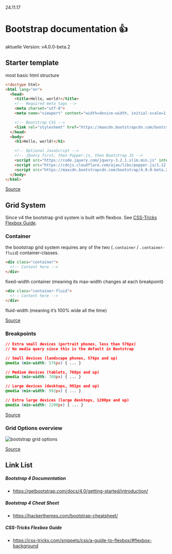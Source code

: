 24.11.17
# Bootstrap documentation :thumbsup:
aktuelle Version: v4.0.0-beta.2


## Starter template

most basic html structure

```html
<!doctype html>
<html lang="en">
  <head>
    <title>Hello, world!</title>
    <!-- Required meta tags -->
    <meta charset="utf-8">
    <meta name="viewport" content="width=device-width, initial-scale=1, shrink-to-fit=no">

    <!-- Bootstrap CSS -->
    <link rel="stylesheet" href="https://maxcdn.bootstrapcdn.com/bootstrap/4.0.0-beta.2/css/bootstrap.min.css" integrity="sha384-PsH8R72JQ3SOdhVi3uxftmaW6Vc51MKb0q5P2rRUpPvrszuE4W1povHYgTpBfshb" crossorigin="anonymous">
  </head>
  <body>
    <h1>Hello, world!</h1>

    <!-- Optional JavaScript -->
    <!-- jQuery first, then Popper.js, then Bootstrap JS -->
    <script src="https://code.jquery.com/jquery-3.2.1.slim.min.js" integrity="sha384-KJ3o2DKtIkvYIK3UENzmM7KCkRr/rE9/Qpg6aAZGJwFDMVNA/GpGFF93hXpG5KkN" crossorigin="anonymous"></script>
    <script src="https://cdnjs.cloudflare.com/ajax/libs/popper.js/1.12.3/umd/popper.min.js" integrity="sha384-vFJXuSJphROIrBnz7yo7oB41mKfc8JzQZiCq4NCceLEaO4IHwicKwpJf9c9IpFgh" crossorigin="anonymous"></script>
    <script src="https://maxcdn.bootstrapcdn.com/bootstrap/4.0.0-beta.2/js/bootstrap.min.js" integrity="sha384-alpBpkh1PFOepccYVYDB4do5UnbKysX5WZXm3XxPqe5iKTfUKjNkCk9SaVuEZflJ" crossorigin="anonymous"></script>
  </body>
</html>
```

[Source](https://getbootstrap.com/docs/4.0/getting-started/introduction/#starter-template)


## Grid System

Since v4 the bootstrap grid system is built with flexbox. See [CSS-Tricks Flexbox Guide](https://css-tricks.com/snippets/css/a-guide-to-flexbox/#flexbox-background).


### Container

the bootstrap grid system requires any of the two (`.container` / `.container-fluid`) container-classes.

```html
<div class="container">
  <!-- Content here -->
</div>
```
fixed-width container (meaning its max-width changes at each breakpoint)

```html
<div class="container-fluid">
  <!-- Content here -->
</div>
```
 fluid-width (meaning it’s 100% wide all the time)
 
[Source](https://getbootstrap.com/docs/4.0/layout/overview/#containers)


### Breakpoints
```css
// Extra small devices (portrait phones, less than 576px)
// No media query since this is the default in Bootstrap

// Small devices (landscape phones, 576px and up)
@media (min-width: 576px) { ... }

// Medium devices (tablets, 768px and up)
@media (min-width: 768px) { ... }

// Large devices (desktops, 992px and up)
@media (min-width: 992px) { ... }

// Extra large devices (large desktops, 1200px and up)
@media (min-width: 1200px) { ... }
```
[Source](https://getbootstrap.com/docs/4.0/layout/overview/#responsive-breakpoints)


### Grid Options overview
![bootstrap grid options](https://github.com/heimannschwantes/Bootstrap-documentation/blob/master/Bildschirmfoto%202017-11-22%20um%2010.46.52.png)

[Source](https://getbootstrap.com/docs/4.0/layout/grid/#grid-options)

## Link List

##### Bootstrap 4 Documentation
  - https://getbootstrap.com/docs/4.0/getting-started/introduction/

##### Bootstrap 4 Cheat Sheet
  - https://hackerthemes.com/bootstrap-cheatsheet/
  
##### CSS-Tricks Flexbox Guide
  - https://css-tricks.com/snippets/css/a-guide-to-flexbox/#flexbox-background
